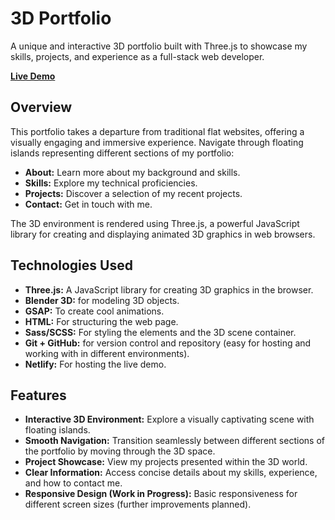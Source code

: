 # 3D Portfolio

A unique and interactive 3D portfolio built with Three.js to showcase my skills, projects, and experience as a full-stack web developer.

**[Live Demo](https://portfoliooo3d.netlify.app/)**

## Overview

This portfolio takes a departure from traditional flat websites, offering a visually engaging and immersive experience. Navigate through floating islands representing different sections of my portfolio:

- **About:** Learn more about my background and skills.
- **Skills:** Explore my technical proficiencies.
- **Projects:** Discover a selection of my recent projects.
- **Contact:** Get in touch with me.

The 3D environment is rendered using Three.js, a powerful JavaScript library for creating and displaying animated 3D graphics in web browsers.

## Technologies Used

- **Three.js:** A JavaScript library for creating 3D graphics in the browser.
- **Blender 3D:** for modeling 3D objects.
- **GSAP:** To create cool animations.
- **HTML:** For structuring the web page.
- **Sass/SCSS:** For styling the elements and the 3D scene container.
- **Git + GitHub:** for version control and repository (easy for hosting and working with in different environments).
- **Netlify:** For hosting the live demo.

## Features

- **Interactive 3D Environment:** Explore a visually captivating scene with floating islands.
- **Smooth Navigation:** Transition seamlessly between different sections of the portfolio by moving through the 3D space.
- **Project Showcase:** View my projects presented within the 3D world.
- **Clear Information:** Access concise details about my skills, experience, and how to contact me.
- **Responsive Design (Work in Progress):** Basic responsiveness for different screen sizes (further improvements planned).
